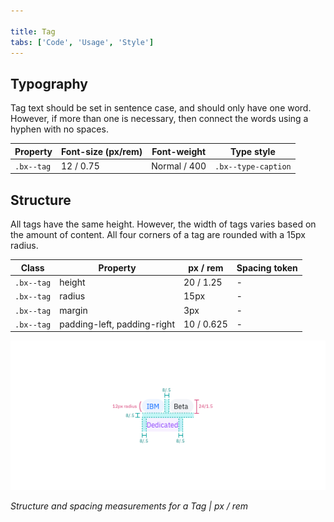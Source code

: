 ```yaml
---

title: Tag
tabs: ['Code', 'Usage', 'Style']
---
```


## Typography

Tag text should be set in sentence case, and should only have one word. However, if more than one is necessary, then connect the words using a hyphen with no spaces.

| Property   | Font-size (px/rem) | Font-weight  | Type style          |
| ---------- | ------------------ | ------------ | ------------------- |
| `.bx--tag` | 12 / 0.75          | Normal / 400 | `.bx--type-caption` |

## Structure

All tags have the same height. However, the width of tags varies based on the amount of content. All four corners of a tag are rounded with a 15px radius.

| Class      | Property                    | px / rem   | Spacing token |
| ---------- | --------------------------- | ---------- | ------------- |
| `.bx--tag` | height                      | 20 / 1.25  | -             |
| `.bx--tag` | radius                      | 15px       | -             |
| `.bx--tag` | margin                      | 3px        | -             |
| `.bx--tag` | padding-left, padding-right | 10 / 0.625 | -             |

<div class="image-component">
    <img src="images/tag-style-1.png" alt="Structure and spacing measurementst" />
</div>

_Structure and spacing measurements for a Tag | px / rem_
